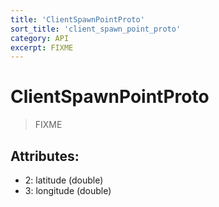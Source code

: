 ```yaml
---
title: 'ClientSpawnPointProto'
sort_title: 'client_spawn_point_proto'
category: API
excerpt: FIXME
---
```


# ClientSpawnPointProto

> FIXME

## Attributes:

- 2: latitude (double)
- 3: longitude (double)
